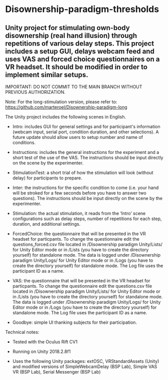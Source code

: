# Disownership-paradigm-thresholds

## Unity project for stimulating own-body disownership (real hand illusion) through repetitions of various delay steps. This project includes a setup GUI, delays webcam feed and uses VAS and forced choice questionnaires on a VR headset. It should be modified in order to implement similar setups.

IMPORTANT: DO NOT COMMIT TO THE MAIN BRANCH WITHOUT PREVIOUS AUTHORIZATION.

Note: For the long-stimulation version, please refer to: https://github.com/marteroel/Disownership-paradigm-long 

The Unity project includes the following scenes in English.

   - Intro: includes GUI for general settings and for participant's information (webcam input, serial port, condition duration, and other selections). A future update should allow users to setup number and name of conditions.

   - Instructions: includes the general instructions for the experiment and a short test of the use of the VAS. The instructions should be input directly on the scene by the experimenter.

   - StimulationTest: a short trial of how the stimulation will look (without delay) for participants to prepare.

   - Inter: the instructions for the specific condition to come (i.e. your hand will be stroked for a few seconds before you have to answer two questions). The instructions should be input directly on the scene by the experimenter.

   - Stimulation: the actual stimulation, it reads from the ‘Intro’ scene configurations such as delay steps, number of repetitions for each step, duration, and additional settings.
   
   - ForcedChoice: the questionnaire that will be presented in the VR headset for particpants. To change the questionnaire edit the questions_forced.csv file located in /Disownership paradigm Unity/Lists/ for Unity Editor mode or in /Lists (you have to create the directory yourself) for standalone mode. The data is logged under /Disownership paradigm Unity/Logs/ for Unity Editor mode or in /Logs (you have to create the directory yourself) for standalone mode. The Log file uses the participant ID as a name.

   - VAS: the questionnaire that will be presented in the VR headset for particpants. To change the questionnaire edit the questions.csv file located in /Disownership paradigm Unity/Lists/ for Unity Editor mode or in /Lists (you have to create the directory yourself) for standalone mode. The data is logged under /Disownership paradigm Unity/Logs/ for Unity Editor mode or in /Logs (you have to create the directory yourself) for standalone mode. The Log file uses the participant ID as a name.

   - Goodbye: simple UI thanking subjects for their participation.

Technical notes:

- Tested with the Oculus Rift CV1

- Running on Unity 2018.2.8f1

- Uses the following Unity packages: extOSC, VRStandardAssets (Unity) and modified versions of SimpleWebcamDelay (BSP Lab), Simple VAS VR (BSP Lab), Serial Messenger (BSP Lab)

